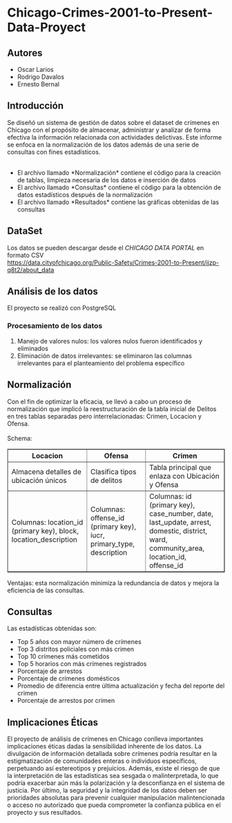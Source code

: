 # Chicago-Crimes-2001-to-Present-Data-Proyect
## Autores
<ul>
  <li> Oscar Larios </li>
  <li> Rodrigo Davalos </li>
  <li> Ernesto Bernal </li>
</ul>

## Introducción 
Se diseñó un sistema de gestión de datos sobre el dataset de crímenes en Chicago con el propósito de almacenar, administrar y analizar de forma efectiva la información relacionada con actividades delictivas. Este informe se enfoca en la normalización de los datos además de una serie de consultas con fines estadísticos. <br> <br>
<ul>
  <li>El archivo llamado *Normalización* contiene el código para la creación de tablas, limpieza necesaria de los datos e inserción de datos</li>
  <li>El archivo llamado *Consultas* contiene el código para la obtención de datos estadísticos después de la normalización</li>
  <li>El archivo llamado *Resultados* contiene las gráficas obtenidas de las consultas</li>
</ul>

## DataSet
Los datos se pueden descargar desde el *CHICAGO DATA PORTAL* en formato CSV <br>
https://data.cityofchicago.org/Public-Safety/Crimes-2001-to-Present/ijzp-q8t2/about_data <br>

## Análisis de los datos
El proyecto se realizó con PostgreSQL <br>
### Procesamiento de los datos 
<ol>
  <li> Manejo de valores nulos: los valores nulos fueron identificados y eliminados </li>
  <li>Eliminación de datos irrelevantes: se eliminaron las columnas irrelevantes para el planteamiento del problema específico </li>
</ol>

## Normalización
Con el fin de optimizar la eficacia, se llevó a cabo un proceso de normalización que implicó la reestructuración de la tabla inicial de Delitos en tres tablas separadas pero interrelacionadas: Crimen, Locacion y Ofensa. <br> <br>
Schema: <br>

<table border="1">
  <tr>
    <th>Locacion</th>
    <th>Ofensa</th>
    <th>Crimen</th>
  </tr>
  <tr>
    <td>Almacena detalles de ubicación únicos</td>
    <td>Clasifica tipos de delitos</td>
    <td>Tabla principal que enlaza con Ubicación y Ofensa</td>
  </tr>
  <tr>
    <td>Columnas: location_id (primary key), block, location_description</td>
    <td>Columnas: offense_id (primary key), iucr, primary_type, description</td>
    <td>Columnas: id (primary key), case_number, date, last_update, arrest, domestic, district, ward, community_area, location_id, offense_id</td>
  </tr>
</table>

Ventajas: esta normalización minimiza la redundancia de datos y mejora la eficiencia de las consultas. <br>
## Consultas
Las estadísticas obtenidas son: <br>
<ul>
  <li>Top 5 años con mayor número de crímenes </li>
  <li>Top 3 distritos policiales con más crimen </li>
  <li>Top 10 crímenes más cometidos </li>
  <li>Top 5 horarios con más crímenes registrados </li>
  <li>Porcentaje de arrestos </li>
  <li>Porcentaje de crímenes domésticos </li>
  <li>Promedio de diferencia entre última actualización y fecha del reporte del crimen </li>
  <li>Porcentaje de arrestos por crimen </li>
</ul>


## Implicaciones Éticas
El proyecto de análisis de crímenes en Chicago conlleva importantes implicaciones éticas dadas la sensibilidad inherente de los datos. La divulgación de información detallada sobre crímenes podría resultar en la estigmatización de comunidades enteras o individuos específicos, perpetuando así estereotipos y prejuicios. Además, existe el riesgo de que la interpretación de las estadísticas sea sesgada o malinterpretada, lo que podría exacerbar aún más la polarización y la desconfianza en el sistema de justicia. Por último, la seguridad y la integridad de los datos deben ser prioridades absolutas para prevenir cualquier manipulación malintencionada o acceso no autorizado que pueda comprometer la confianza pública en el proyecto y sus resultados.










